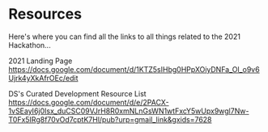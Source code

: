 # Resources
Here's where you can find all the links to all things related to the 2021 Hackathon...

2021 Landing Page https://docs.google.com/document/d/1KTZ5sIHbg0HPpXOiyDNFa_Ol_o9v6Ujrk4yXkAfrOEc/edit

DS's Curated Development Resource List https://docs.google.com/document/d/e/2PACX-1vSEayI6j0Isx_duCSC09VJrH8R0xmNLnGsWN1wtFxcY5wUpx9wgl7Nw-T0Fx5IRg8f70vOd7cptK7Hl/pub?urp=gmail_link&gxids=7628
